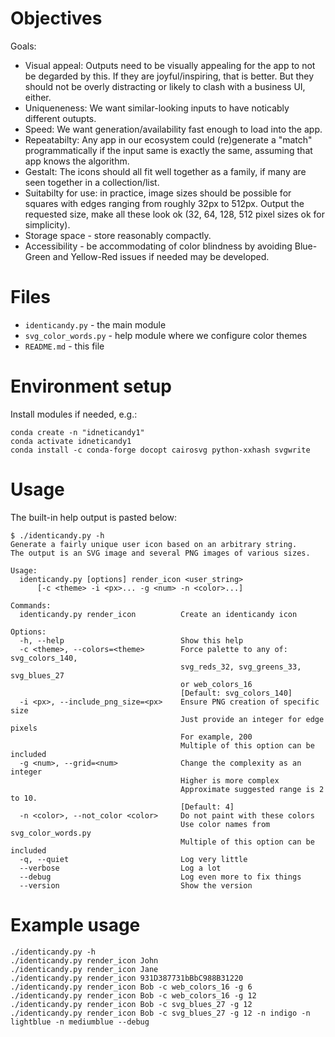 # Objectives

Goals:
- Visual appeal: Outputs need to be visually appealing for the app to not be degarded by this. If they are joyful/inspiring, that is better.  But they should not be overly distracting or likely to clash with a business UI, either.
- Uniqueneness: We want similar-looking inputs to have noticably different outupts.
- Speed: We want generation/availability fast enough to load into the app.
- Repeatabilty: Any app in our ecosystem could (re)generate a "match" programmatically if the input same is exactly the same, assuming that app knows the algorithm.
- Gestalt: The icons should all fit well together as a family, if many are seen together in a collection/list.
- Suitabilty for use: in practice, image sizes should be possible for squares with edges ranging from roughly 32px to 512px.  Output the requested size, make all these look ok (32, 64, 128, 512 pixel sizes ok for simplicity).
- Storage space - store reasonably compactly.
- Accessibility - be accommodating of color blindness by avoiding Blue-Green and Yellow-Red issues if needed may be developed.


# Files
- `identicandy.py` - the main module
- `svg_color_words.py` - help module where we configure color themes
- `README.md` - this file


# Environment setup

Install modules if needed, e.g.:

```
conda create -n "idneticandy1"
conda activate idneticandy1
conda install -c conda-forge docopt cairosvg python-xxhash svgwrite
```


# Usage

The built-in help output is pasted below:

```
$ ./identicandy.py -h
Generate a fairly unique user icon based on an arbitrary string.
The output is an SVG image and several PNG images of various sizes.

Usage:
  identicandy.py [options] render_icon <user_string>
      [-c <theme> -i <px>... -g <num> -n <color>...]

Commands:
  identicandy.py render_icon          Create an identicandy icon

Options:
  -h, --help                          Show this help
  -c <theme>, --colors=<theme>        Force palette to any of: svg_colors_140,
                                      svg_reds_32, svg_greens_33, svg_blues_27
                                      or web_colors_16
                                      [Default: svg_colors_140]
  -i <px>, --include_png_size=<px>    Ensure PNG creation of specific size
                                      Just provide an integer for edge pixels
                                      For example, 200
                                      Multiple of this option can be included
  -g <num>, --grid=<num>              Change the complexity as an integer
                                      Higher is more complex
                                      Approximate suggested range is 2 to 10.
                                      [Default: 4]
  -n <color>, --not_color <color>     Do not paint with these colors
                                      Use color names from svg_color_words.py
                                      Multiple of this option can be included
  -q, --quiet                         Log very little
  --verbose                           Log a lot
  --debug                             Log even more to fix things
  --version                           Show the version
```

# Example usage
```
./identicandy.py -h
./identicandy.py render_icon John
./identicandy.py render_icon Jane
./identicandy.py render_icon 931D387731bBbC988B31220
./identicandy.py render_icon Bob -c web_colors_16 -g 6
./identicandy.py render_icon Bob -c web_colors_16 -g 12
./identicandy.py render_icon Bob -c svg_blues_27 -g 12 
./identicandy.py render_icon Bob -c svg_blues_27 -g 12 -n indigo -n lightblue -n mediumblue --debug
```
